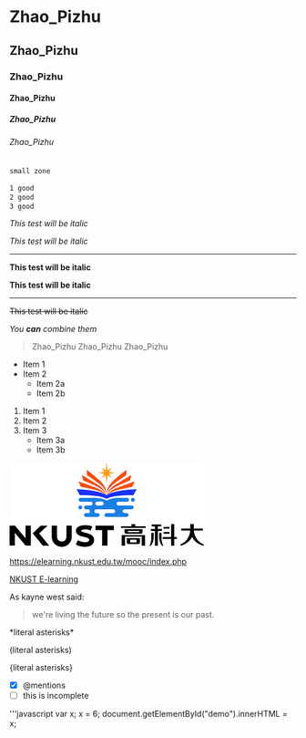 # Zhao_Pizhu
## Zhao_Pizhu
### Zhao_Pizhu
#### Zhao_Pizhu
##### Zhao_Pizhu
###### Zhao_Pizhu

`small zone`

```big zone
1 good
2 good
3 good
```

*This test will be italic*

_This test will be italic_
***

**This test will be italic**

__This test will be italic__

***
~~This test will be italic~~

*You **can** combine them*

> Zhao_Pizhu
> Zhao_Pizhu
> Zhao_Pizhu

* Item 1
* Item 2
  * Item 2a
  * Item 2b
 
 1. Item 1
 2. Item 2
 3. Item 3
    * Item 3a
    * Item 3b

![NKUST](nkust.png "NKUST")

<https://elearning.nkust.edu.tw/mooc/index.php>

[NKUST E-learning](https://elearning.nkust.edu.tw/mooc/index.php)

As kayne west said:
> we're living the future so
> the present is our past.


\*literal asterisks\*

\(literal asterisks\)

\{literal asterisks\}

- [x] @mentions
- [ ] this is incomplete

'''javascript
var x;
x = 6;
document.getElementById("demo").innerHTML = x;








